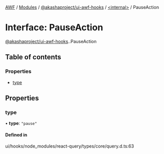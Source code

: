 [AWF](../README.md) / [Modules](../modules.md) / [@akashaproject/ui-awf-hooks](../modules/akashaproject_ui_awf_hooks.md) / [<internal\>](../modules/akashaproject_ui_awf_hooks._internal_.md) / PauseAction

# Interface: PauseAction

[@akashaproject/ui-awf-hooks](../modules/akashaproject_ui_awf_hooks.md).[<internal>](../modules/akashaproject_ui_awf_hooks._internal_.md).PauseAction

## Table of contents

### Properties

- [type](akashaproject_ui_awf_hooks._internal_.PauseAction-1.md#type)

## Properties

### type

• **type**: ``"pause"``

#### Defined in

ui/hooks/node_modules/react-query/types/core/query.d.ts:63
